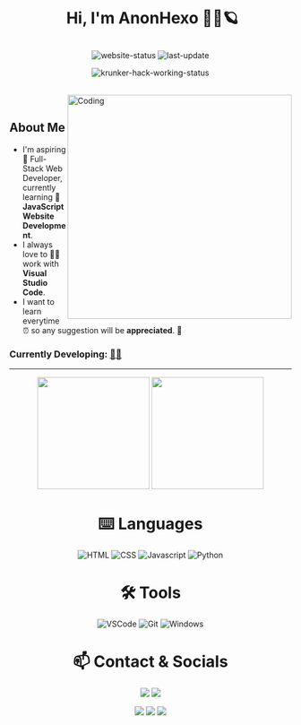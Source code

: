 <!-- Hey you, wait a second and read this:
if you are reading this means that you're viewing the "source code" of my readme,
I'll let you see this but I just wanna ask you a favour: please don't steal and copy
my readme; you can do it your own: use https://shields.io for the badges use the EmojiPixel extension for the emoji
and learn some HTML on https://www.w3schools.com/html/ but PLEASE don't STEAL MY README!
thank u <3 -->



# <p align="center">️ **Hi, I'm AnonHexo** 🎯️🚀️🪐</p>

<p align="center">
<img align="center" alt="website-status" src="https://img.shields.io/website?down_color=lightgrey&down_message=offline&label=website%20status%3A&style=for-the-badge&up_color=45d111&up_message=online&url=https%3A%2F%2Fanonhexo.github.io"></img>
<img align="center" alt="last-update" src="https://img.shields.io/github/last-commit/AnonHexo/AnonHexo?label=last%20readme%20update%3A&style=for-the-badge">
</p>
<p align="center">
<!-- <img align="center" alt="krunker-hack-working-status" src="https://img.shields.io/badge/-krunker%20hack%20working-00ff00?logo=v&logoColor=white&style=for-the-badge"></img> -->
<img align="center" alt="krunker-hack-working-status" src="https://img.shields.io/badge/-krunker%20hack%20not%20working-ff0000?logo=nutanix&style=for-the-badge"></img>
</p>

<br>
<img align="right" alt="Coding" width="400" src="https://media.giphy.com/media/Y4ak9Ki2GZCbJxAnJD/giphy.gif">
</br>

## **About Me**

- I'm aspiring 🔭️ Full-Stack Web Developer, currently learning 🌱 **JavaScript Website Development**.
- I always love to 👨‍💻 work with **Visual Studio Code**.
- I want to learn everytime ⏰ so any suggestion will be **appreciated**. 💪

### **Currently Developing:** <a href="https://raw.githubusercontent.com/AnonHexo/AnonHexo/master/src/woring-on.txt" title="Click the Emoji.">👨‍🎓️️</a>

---

<div align="center">
<p align="center">
<img height="200" src="https://github-readme-stats.vercel.app/api/?username=AnonHexo&show_icons=true&title_color=fffffff&icon_color=000000&text_color=000000"/>
<img height="200" src="https://github-readme-stats.vercel.app/api/top-langs/?username=AnonHexo&show_icons=true&title_color=fffffff&icon_color=000000&text_color=000000" />
</p>

# ⌨️ Languages
![HTML](https://img.shields.io/badge/-html-e34c26?&style=for-the-badge&logo=html5&logoColor=white)
![CSS](https://img.shields.io/badge/-css-264de4?&style=for-the-badge&logo=css3&logoColor=white)
![Javascript](https://img.shields.io/badge/-javascript-CFB402?style=for-the-badge&logo=javascript&logoColor=ffff3f)
![Python](https://img.shields.io/badge/-python-306998?style=for-the-badge&logo=python&logoColor=FFE873)

# 🛠️ Tools
![VSCode](https://img.shields.io/badge/-vsacode-0078d7?style=for-the-badge&logo=visual-studio-code)
![Git](https://img.shields.io/badge/-git-f1502f?&style=for-the-badge&logo=git&logoColor=white)
![Windows](https://img.shields.io/badge/-windows-00a2ed?style=for-the-badge&logo=windows&logoColor=white)

# 📫 Contact & Socials

<p>
<a href="https://instagram.com/jacky.trave" target="_blank"><img src="https://img.shields.io/badge/-jacky.trave-informational?style=for-the-badge&labelColor=black&logo=instagram&logoColor=c32aa3&&color=c32aa3"></a>
<a href="https://www.youtube.com/channel/UCLAYBGJbt-cgjZ2TVgi03Mg?sub_confirmation=1" target="_blank"><img src="https://img.shields.io/badge/-AnonHexo-informational?style=for-the-badge&labelColor=black&logo=youtube&logoColor=ff0000&colorB=FF0000"></a>
</p>

<p>
<a href="https://stackoverflow.com/users/13221104/alphyx-anonhexo
" target="_blank"><img src="https://img.shields.io/badge/-AnonHexo-informational?style=for-the-badge&labelColor=black&logo=stackoverflow&logoColor=fe7a16&color=fe7a16"></a>
<a href="mailto:anonhexo@gmail.com?subject=[from%20GitHub]" target="_blank"><img src="https://img.shields.io/badge/-anonhexo@gmail.com-informational?style=for-the-badge&labelColor=black&logoColor=d14836&logo=gmail&color=d14836"></a>
<a href="https://github.com/AnonHexo" target="_blank"><img src="https://img.shields.io/badge/-AnonHexo-informational?style=for-the-badge&labelColor=black&logo=github&color=333"></a>
</p>
</div>

<!-- Hey you, wait a second and read this:
if you are reading this means that you're viewing the "source code" of my readme,
I'll let you see this but I just wanna ask you a favour: please don't steal and copy
my readme; you can do it your own: use https://shields.io for the badges use the EmojiPixel extension for the emoji
and learn some HTML on https://www.w3schools.com/html/ but PLEASE don't STEAL MY README!
thank u <3 -->
